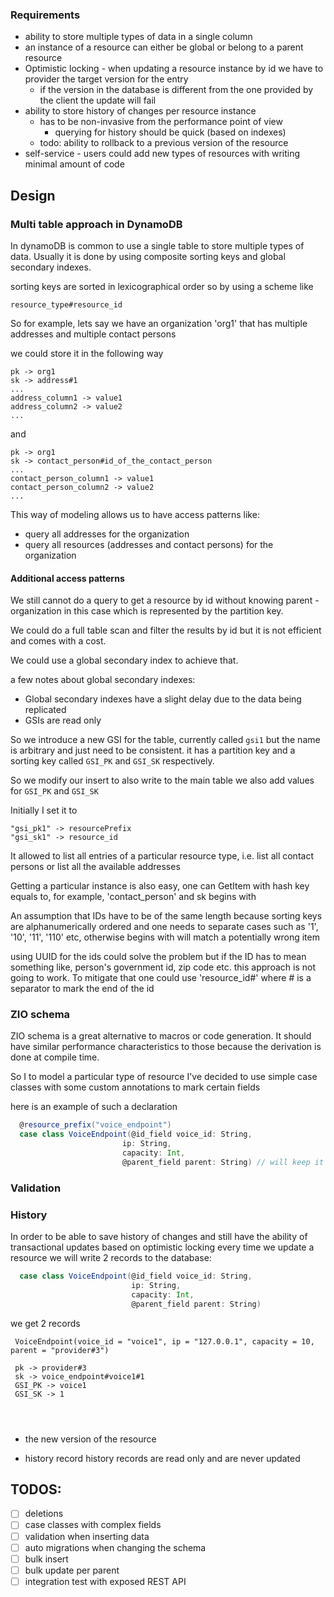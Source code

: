 
### Requirements

- ability to store multiple types of data in a single column
- an instance of a resource can either be global or belong to a parent resource
- Optimistic locking - when updating a resource instance by id we have to provider the target version for the entry
  - if the version in the database is different from the one provided by the client the update will fail
- ability to store history of changes per resource instance
  - has to be non-invasive from the performance point of view
    - querying for history should be quick (based on indexes)
  - todo: ability to rollback to a previous version of the resource
- self-service - users could add new types of resources with writing minimal amount of code


## Design

### Multi table approach in DynamoDB

In dynamoDB is common to use a single table to store multiple types of data.
Usually it is done by using composite sorting keys and global secondary indexes.

sorting keys are sorted in lexicographical order 
so by using a scheme like 

`resource_type#resource_id`

So for example, lets say we have an organization 'org1' that has multiple addresses and multiple contact persons

we could store it in the following way

```
pk -> org1
sk -> address#1
...
address_column1 -> value1
address_column2 -> value2
...
```

and 

```
pk -> org1
sk -> contact_person#id_of_the_contact_person
...
contact_person_column1 -> value1
contact_person_column2 -> value2
...
```

This way of modeling allows us to have access patterns like:
- query all addresses for the organization
- query all resources (addresses and contact persons) for the organization


#### Additional access patterns

We still cannot do a query to get a resource by id without knowing parent - organization in this case which is
represented by the partition key.

We could do a full table scan and filter the results by id but it is not efficient and comes with a cost.

We could use a global secondary index to achieve that.

a few notes about global secondary indexes:
- Global secondary indexes have a slight delay due to the data being replicated 
- GSIs are read only


So we introduce a new GSI for the table, currently called `gsi1` but the name is arbitrary and just need to be consistent.
it has a partition key and a sorting key called `GSI_PK` and `GSI_SK` respectively.

So we modify our insert to also write to the main table we also add values for `GSI_PK` and `GSI_SK`

Initially I set it to
```
"gsi_pk1" -> resourcePrefix
"gsi_sk1" -> resource_id
```

It allowed to list all entries of a particular resource type, i.e. list all contact persons or list all the available addresses

Getting a particular instance is also easy, one can
GetItem with hash key equals to, for example, 'contact_person' and sk begins with 

An assumption that IDs have to be of the same length because sorting keys are alphanumerically ordered and one needs to
separate cases such as '1', '10', '11', '110' etc,  otherwise begins with will match a potentially wrong item

using UUID for the ids could solve the problem but if the ID has to mean something like, person's government id, zip code etc. 
this approach is not going to work. To mitigate that one could use 'resource_id#' where # is a separator to mark the end of the id


### ZIO schema

ZIO schema is a great alternative to macros or code generation.
It should have similar performance characteristics to those because the derivation is done at compile time.

So I to model a particular type of resource I've decided to use simple case classes with some custom annotations
to mark certain fields

here is an example of such a declaration

```scala
  @resource_prefix("voice_endpoint")
  case class VoiceEndpoint(@id_field voice_id: String,
                         ip: String,
                         capacity: Int,
                         @parent_field parent: String) // will keep it as a string for now
```

### Validation



### History

In order to be able to save history of changes and still have the ability of transactional updates based on optimistic locking
every time we update a resource we will write 2 records to the database:

```scala
  case class VoiceEndpoint(@id_field voice_id: String,
                           ip: String,
                           capacity: Int,
                           @parent_field parent: String)
```

we get 2 records

```
 VoiceEndpoint(voice_id = "voice1", ip = "127.0.0.1", capacity = 10, parent = "provider#3")
 
 pk -> provider#3
 sk -> voice_endpoint#voice1#1
 GSI_PK -> voice1
 GSI_SK -> 1
 

 
```

- the new version of the resource

- history record
    history records are read only and are never updated



## TODOS:

- [ ] deletions
- [ ] case classes with complex fields 
- [ ] validation when inserting data
- [ ] auto migrations when changing the schema
- [ ] bulk insert
- [ ] bulk update per parent
- [ ] integration test with exposed REST API